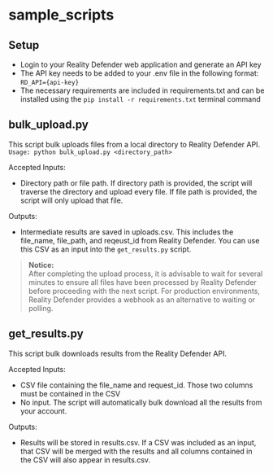 # sample_scripts

## Setup
- Login to your Reality Defender web application and generate an API key
- The API key needs to be added to your .env file in the following format: `RD_API={api-key}`
- The necessary requirements are included in requirements.txt and can be installed using the `pip install -r requirements.txt` terminal command

## bulk_upload.py
This script bulk uploads files from a local directory to Reality Defender API. 
`Usage: python bulk_upload.py <directory_path>`

Accepted Inputs:
- Directory path or file path. If directory path is provided, the script will traverse the directory and upload every file. If file path is provided, the script will only upload that file. 

Outputs:
- Intermediate results are saved in uploads.csv. This includes the file_name, file_path, and reqeust_id from Reality Defender. You can use this CSV as an input into the `get_results.py` script. 

> **Notice:**  
> After completing the upload process, it is advisable to wait for several minutes to ensure all files have been processed by Reality Defender before proceeding with the next script. For production environments, Reality Defender provides a webhook as an alternative to waiting or polling.

## get_results.py
This script bulk downloads results from the Reality Defender API. 

Accepted Inputs:
- CSV file containing the file_name and request_id. Those two columns must be contained in the CSV
- No input. The script will automatically bulk download all the results from your account. 

Outputs:
- Results will be stored in results.csv. If a CSV was included as an input, that CSV will be merged with the results and all columns contained in the CSV will also appear in results.csv.

